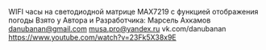 


WIFI часы на светодиодной матрице MAX7219 с функцией отображения погоды
Взято у 
Автора и Разработчика: Марсель Ахкамов
danubanan@gmail.com
musa.pro@yandex.ru
vk.com/danubanan
https://www.youtube.com/watch?v=23Fk5X38x9E


